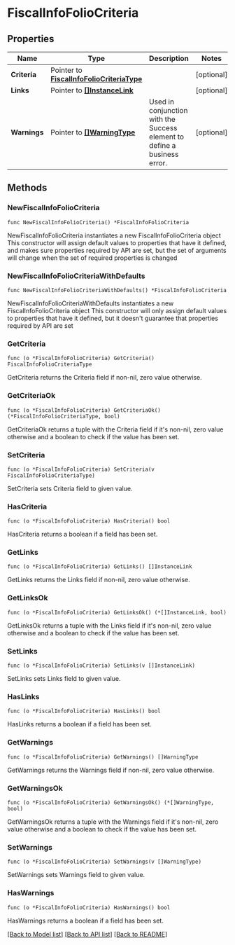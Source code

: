# FiscalInfoFolioCriteria

## Properties

Name | Type | Description | Notes
------------ | ------------- | ------------- | -------------
**Criteria** | Pointer to [**FiscalInfoFolioCriteriaType**](FiscalInfoFolioCriteriaType.md) |  | [optional] 
**Links** | Pointer to [**[]InstanceLink**](InstanceLink.md) |  | [optional] 
**Warnings** | Pointer to [**[]WarningType**](WarningType.md) | Used in conjunction with the Success element to define a business error. | [optional] 

## Methods

### NewFiscalInfoFolioCriteria

`func NewFiscalInfoFolioCriteria() *FiscalInfoFolioCriteria`

NewFiscalInfoFolioCriteria instantiates a new FiscalInfoFolioCriteria object
This constructor will assign default values to properties that have it defined,
and makes sure properties required by API are set, but the set of arguments
will change when the set of required properties is changed

### NewFiscalInfoFolioCriteriaWithDefaults

`func NewFiscalInfoFolioCriteriaWithDefaults() *FiscalInfoFolioCriteria`

NewFiscalInfoFolioCriteriaWithDefaults instantiates a new FiscalInfoFolioCriteria object
This constructor will only assign default values to properties that have it defined,
but it doesn't guarantee that properties required by API are set

### GetCriteria

`func (o *FiscalInfoFolioCriteria) GetCriteria() FiscalInfoFolioCriteriaType`

GetCriteria returns the Criteria field if non-nil, zero value otherwise.

### GetCriteriaOk

`func (o *FiscalInfoFolioCriteria) GetCriteriaOk() (*FiscalInfoFolioCriteriaType, bool)`

GetCriteriaOk returns a tuple with the Criteria field if it's non-nil, zero value otherwise
and a boolean to check if the value has been set.

### SetCriteria

`func (o *FiscalInfoFolioCriteria) SetCriteria(v FiscalInfoFolioCriteriaType)`

SetCriteria sets Criteria field to given value.

### HasCriteria

`func (o *FiscalInfoFolioCriteria) HasCriteria() bool`

HasCriteria returns a boolean if a field has been set.

### GetLinks

`func (o *FiscalInfoFolioCriteria) GetLinks() []InstanceLink`

GetLinks returns the Links field if non-nil, zero value otherwise.

### GetLinksOk

`func (o *FiscalInfoFolioCriteria) GetLinksOk() (*[]InstanceLink, bool)`

GetLinksOk returns a tuple with the Links field if it's non-nil, zero value otherwise
and a boolean to check if the value has been set.

### SetLinks

`func (o *FiscalInfoFolioCriteria) SetLinks(v []InstanceLink)`

SetLinks sets Links field to given value.

### HasLinks

`func (o *FiscalInfoFolioCriteria) HasLinks() bool`

HasLinks returns a boolean if a field has been set.

### GetWarnings

`func (o *FiscalInfoFolioCriteria) GetWarnings() []WarningType`

GetWarnings returns the Warnings field if non-nil, zero value otherwise.

### GetWarningsOk

`func (o *FiscalInfoFolioCriteria) GetWarningsOk() (*[]WarningType, bool)`

GetWarningsOk returns a tuple with the Warnings field if it's non-nil, zero value otherwise
and a boolean to check if the value has been set.

### SetWarnings

`func (o *FiscalInfoFolioCriteria) SetWarnings(v []WarningType)`

SetWarnings sets Warnings field to given value.

### HasWarnings

`func (o *FiscalInfoFolioCriteria) HasWarnings() bool`

HasWarnings returns a boolean if a field has been set.


[[Back to Model list]](../README.md#documentation-for-models) [[Back to API list]](../README.md#documentation-for-api-endpoints) [[Back to README]](../README.md)


